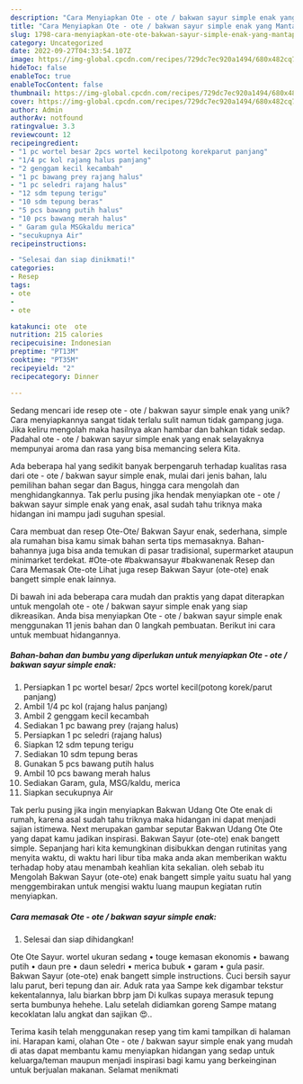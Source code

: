 ```yaml
---
description: "Cara Menyiapkan Ote - ote / bakwan sayur simple enak yang Mantap"
title: "Cara Menyiapkan Ote - ote / bakwan sayur simple enak yang Mantap"
slug: 1798-cara-menyiapkan-ote-ote-bakwan-sayur-simple-enak-yang-mantap
category: Uncategorized
date: 2022-09-27T04:33:54.107Z
image: https://img-global.cpcdn.com/recipes/729dc7ec920a1494/680x482cq70/ote-ote-bakwan-sayur-simple-enak-foto-resep-utama.jpg
hideToc: false
enableToc: true
enableTocContent: false
thumbnail: https://img-global.cpcdn.com/recipes/729dc7ec920a1494/680x482cq70/ote-ote-bakwan-sayur-simple-enak-foto-resep-utama.jpg
cover: https://img-global.cpcdn.com/recipes/729dc7ec920a1494/680x482cq70/ote-ote-bakwan-sayur-simple-enak-foto-resep-utama.jpg
author: Admin
authorAv: notfound
ratingvalue: 3.3
reviewcount: 12
recipeingredient:
- "1 pc wortel besar 2pcs wortel kecilpotong korekparut panjang"
- "1/4 pc kol rajang halus panjang"
- "2 genggam kecil kecambah"
- "1 pc bawang prey rajang halus"
- "1 pc seledri rajang halus"
- "12 sdm tepung terigu"
- "10 sdm tepung beras"
- "5 pcs bawang putih halus"
- "10 pcs bawang merah halus"
- " Garam gula MSGkaldu merica"
- "secukupnya Air"
recipeinstructions:

- "Selesai dan siap dinikmati!"
categories:
- Resep
tags:
- ote
- 
- ote

katakunci: ote  ote 
nutrition: 215 calories
recipecuisine: Indonesian
preptime: "PT13M"
cooktime: "PT35M"
recipeyield: "2"
recipecategory: Dinner

---
```





Sedang mencari ide resep ote - ote / bakwan sayur simple enak yang unik? Cara menyiapkannya sangat tidak terlalu sulit namun tidak gampang juga. Jika keliru mengolah maka hasilnya akan hambar dan bahkan tidak sedap. Padahal ote - ote / bakwan sayur simple enak yang enak selayaknya mempunyai aroma dan rasa yang bisa memancing selera Kita.





Ada beberapa hal yang sedikit banyak berpengaruh terhadap kualitas rasa dari ote - ote / bakwan sayur simple enak, mulai dari jenis bahan, lalu pemilihan bahan segar dan Bagus, hingga cara mengolah dan menghidangkannya. Tak perlu pusing jika hendak menyiapkan ote - ote / bakwan sayur simple enak yang enak,      asal sudah tahu triknya maka hidangan ini mampu jadi suguhan spesial.














Cara membuat dan resep Ote-Ote/ Bakwan Sayur enak, sederhana, simple ala rumahan bisa kamu simak bahan serta tips memasaknya. Bahan-bahannya juga bisa anda temukan di pasar tradisional, supermarket ataupun minimarket terdekat. #Ote-ote #bakwansayur #bakwanenak Resep dan Cara Memasak Ote-ote Lihat juga resep Bakwan Sayur (ote-ote) enak bangett simple enak lainnya.






Di bawah ini ada beberapa cara mudah dan praktis yang dapat diterapkan untuk mengolah ote - ote / bakwan sayur simple enak yang siap dikreasikan. Anda bisa menyiapkan Ote - ote / bakwan sayur simple enak menggunakan 11 jenis bahan dan 0 langkah pembuatan. Berikut ini cara untuk membuat hidangannya.

<!--inarticleads1-->

##### Bahan-bahan dan bumbu yang diperlukan untuk menyiapkan Ote - ote / bakwan sayur simple enak:

1. Persiapkan 1 pc wortel besar/ 2pcs wortel kecil(potong korek/parut panjang)
1. Ambil 1/4 pc kol (rajang halus panjang)
1. Ambil 2 genggam kecil kecambah
1. Sediakan 1 pc bawang prey (rajang halus)
1. Persiapkan 1 pc seledri (rajang halus)
1. Siapkan 12 sdm tepung terigu
1. Sediakan 10 sdm tepung beras
1. Gunakan 5 pcs bawang putih halus
1. Ambil 10 pcs bawang merah halus
1. Sediakan  Garam, gula, MSG/kaldu, merica
1. Siapkan secukupnya Air


Tak perlu pusing jika ingin menyiapkan Bakwan Udang Ote Ote enak di rumah, karena asal sudah tahu triknya maka hidangan ini dapat menjadi sajian istimewa. Next merupakan gambar seputar Bakwan Udang Ote Ote yang dapat kamu jadikan inspirasi. Bakwan Sayur (ote-ote) enak bangett simple. Sepanjang hari kita kemungkinan disibukkan dengan rutinitas yang menyita waktu, di waktu hari libur tiba maka anda akan memberikan waktu terhadap hoby atau menambah keahlian kita sekalian. oleh sebab itu Mengolah Bakwan Sayur (ote-ote) enak bangett simple yaitu suatu hal yang menggembirakan untuk mengisi waktu luang maupun kegiatan rutin menyiapkan. 

<!--inarticleads2-->

##### Cara memasak Ote - ote / bakwan sayur simple enak:


1. Selesai dan siap dihidangkan!

Ote Ote Sayur. wortel ukuran sedang • touge kemasan ekonomis • bawang putih • daun pre • daun seledri • merica bubuk • garam • gula pasir. Bakwan Sayur (ote-ote) enak bangett simple instructions. Cuci bersih sayur lalu parut, beri tepung dan air. Aduk rata yaa Sampe kek digambar tekstur kekentalannya, lalu biarkan bbrp jam Di kulkas supaya merasuk tepung serta bumbunya hehehe. Lalu setelah didiamkan goreng Sampe matang kecoklatan lalu angkat dan sajikan 😍.. 

Terima kasih telah menggunakan resep yang tim kami tampilkan di halaman ini. Harapan kami, olahan Ote - ote / bakwan sayur simple enak yang mudah di atas dapat membantu kamu menyiapkan hidangan yang sedap untuk keluarga/teman maupun menjadi inspirasi bagi kamu yang berkeinginan untuk berjualan makanan. Selamat menikmati
